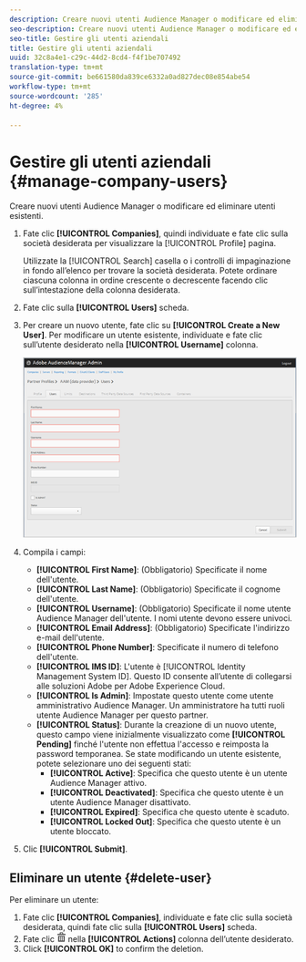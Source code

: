 ```yaml
---
description: Creare nuovi utenti Audience Manager o modificare ed eliminare utenti esistenti.
seo-description: Creare nuovi utenti Audience Manager o modificare ed eliminare utenti esistenti.
seo-title: Gestire gli utenti aziendali
title: Gestire gli utenti aziendali
uuid: 32c8a4e1-c29c-44d2-8cd4-f4f1be707492
translation-type: tm+mt
source-git-commit: be661580da839ce6332a0ad827dec08e854abe54
workflow-type: tm+mt
source-wordcount: '285'
ht-degree: 4%

---
```



# Gestire gli utenti aziendali {#manage-company-users}

Creare nuovi utenti Audience Manager o modificare ed eliminare utenti esistenti.

<!-- t_manage_company_users.xml -->

1. Fate clic **[!UICONTROL Companies]**, quindi individuate e fate clic sulla società desiderata per visualizzare la [!UICONTROL Profile] pagina.

   Utilizzate la [!UICONTROL Search] casella o i controlli di impaginazione in fondo all’elenco per trovare la società desiderata. Potete ordinare ciascuna colonna in ordine crescente o decrescente facendo clic sull’intestazione della colonna desiderata.
1. Fate clic sulla **[!UICONTROL Users]** scheda.
1. Per creare un nuovo utente, fate clic su **[!UICONTROL Create a New User]**. Per modificare un utente esistente, individuate e fate clic sull’utente desiderato nella **[!UICONTROL Username]** colonna.

   ![](assets/users.png)

1. Compila i campi:

   * **[!UICONTROL First Name]**: (Obbligatorio) Specificate il nome dell&#39;utente.
   * **[!UICONTROL Last Name]**: (Obbligatorio) Specificate il cognome dell&#39;utente.
   * **[!UICONTROL Username]**: (Obbligatorio) Specificate il nome utente  Audience Manager dell&#39;utente. I nomi utente devono essere univoci.
   * **[!UICONTROL Email Address]**: (Obbligatorio) Specificate l&#39;indirizzo e-mail dell&#39;utente.
   * **[!UICONTROL Phone Number]**: Specificate il numero di telefono dell&#39;utente.
   * **[!UICONTROL IMS ID]**: L&#39;utente è [!UICONTROL Identity Management System ID]. Questo ID consente all’utente di collegarsi alle soluzioni Adobe per Adobe Experience Cloud.
   * **[!UICONTROL Is Admin]**: Impostate questo utente come utente amministrativo  Audience Manager. Un amministratore ha tutti  ruoli utente Audience Manager per questo partner.
   * **[!UICONTROL Status]**: Durante la creazione di un nuovo utente, questo campo viene inizialmente visualizzato come **[!UICONTROL Pending]** finché l&#39;utente non effettua l&#39;accesso e reimposta la password temporanea. Se state modificando un utente esistente, potete selezionare uno dei seguenti stati:
      * **[!UICONTROL Active]**: Specifica che questo utente è un utente Audience Manager  attivo.
      * **[!UICONTROL Deactivated]**: Specifica che questo utente è un utente  Audience Manager disattivato.
      * **[!UICONTROL Expired]**: Specifica che questo utente è scaduto.
      * **[!UICONTROL Locked Out]**: Specifica che questo utente è un utente bloccato.

1. Clic **[!UICONTROL Submit]**.

## Eliminare un utente {#delete-user}

Per eliminare un utente:

1. Fate clic **[!UICONTROL Companies]**, individuate e fate clic sulla società desiderata, quindi fate clic sulla **[!UICONTROL Users]** scheda.
1. Fate clic ![](assets/icon_delete.png) nella **[!UICONTROL Actions]** colonna dell’utente desiderato.
1. Click **[!UICONTROL OK]** to confirm the deletion.